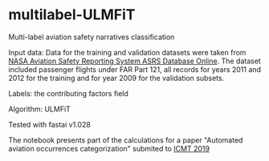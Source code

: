 # multilabel-ULMFiT
Multi-label aviation safety narratives classification

Input data: Data for the training and validation datasets were taken from [NASA Aviation Safety Reporting System ASRS Database Online](https://asrs.arc.nasa.gov/search/database.html). The dataset included passenger flights under FAR Part 121, all records for years 2011 and 2012 for the training and for year 2009 for the validation subsets. 

Labels: the contributing factors field

Algorithm:  ULMFiT

Tested with fastai v1.028

The notebook presents part of the calculations for a paper "Automated aviation occurrences categorization" submited to [ICMT 2019](http://www.icmt.cz/) 